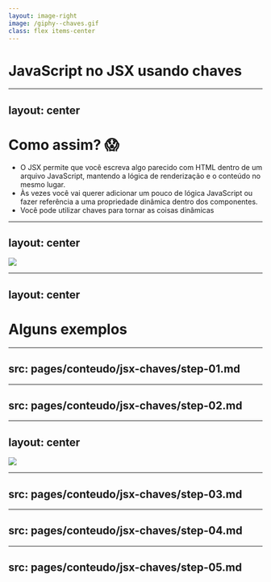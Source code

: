 ```yaml
---
layout: image-right
image: /giphy--chaves.gif
class: flex items-center
---
```


# JavaScript no JSX usando chaves

---
layout: center
---

# Como assim? 😱

- O JSX permite que você escreva algo parecido com HTML dentro de um arquivo JavaScript, mantendo a lógica de renderização e o conteúdo no mesmo lugar.
- Às vezes você vai querer adicionar um pouco de lógica JavaScript ou fazer referência a uma propriedade dinâmica dentro dos componentes.
- Você pode utilizar chaves para tornar as coisas dinâmicas

---
layout: center
---

![](/giphy--seu-madruga.gif)

---
layout: center
---

# Alguns exemplos

---
src: pages/conteudo/jsx-chaves/step-01.md
---

---
src: pages/conteudo/jsx-chaves/step-02.md
---

---
layout: center
---

![](/giphy--chapolin-feio.gif)

---
src: pages/conteudo/jsx-chaves/step-03.md
---

---
src: pages/conteudo/jsx-chaves/step-04.md
---

---
src: pages/conteudo/jsx-chaves/step-05.md
---

